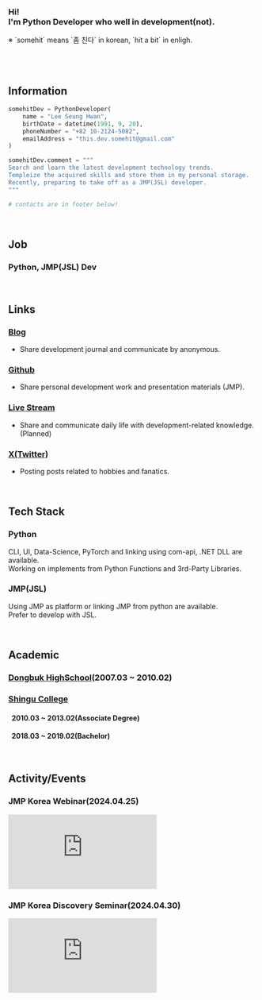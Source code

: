 
<h3>
Hi!<br>
I'm Python Developer who well in development(not).<br>
</h3>
※ `somehit` means `좀 친다` in korean, `hit a bit` in enligh.
<br><br><br><br>

## <div class="title"><i class="fa fa-user-circle-o" aria-hidden="true"></i> Information</div>
```python
somehitDev = PythonDeveloper(
    name = "Lee Seung Hwan",
    birthDate = datetime(1991, 9, 20),
    phoneNumber = "+82 10-2124-5082",
    emailAddress = "this.dev.somehit@gmail.com"
)

somehitDev.comment = """
Search and learn the latest development technology trends.
Templeize the acquired skills and store them in my personal storage.
Recently, preparing to take off as a JMP(JSL) developer.
"""

# contacts are in footer below!
```
<br>

## <div class="title"><i class="fa fa-building-o" aria-hidden="true"></i> Job</div>
<h3>Python, JMP(JSL) Dev</h3>

<br>

## <div class="title"><i class="fa fa-link" aria-hidden="true"></i> Links</div>
### [Blog](https://blog.somehit.dev)
- Share development journal and communicate by anonymous.
### [Github](https://github.com/oyajiDev)
- Share personal development work and presentation materials (JMP).
### [Live Stream](https://chzzk.naver.com/5ef3fa9d0023b31c2900bad50ad5bf02)
- Share and communicate daily life with development-related knowledge. (Planned)
### [X(Twitter)](https://twitter.com/somehitDev)
- Posting posts related to hobbies and fanatics.

<br>

## <div class="title"><i class="fa fa-cogs" aria-hidden="true"></i> Tech Stack</div>
### Python
CLI, UI, Data-Science, PyTorch and linking using com-api, .NET DLL are available.<br>
Working on implements from Python Functions and 3rd-Party Libraries.

### JMP(JSL)
Using JMP as platform or linking JMP from python are available.<br>
Prefer to develop with JSL.

<br>

## <div class="title"><i class="fa fa-graduation-cap" aria-hidden="true"></i> Academic</div>
### [Dongbuk HighSchool](https://dongbuk.sen.hs.kr)(2007.03 ~ 2010.02)
### [Shingu College](https://www.shingu.ac.kr)
#### &nbsp;&nbsp;2010.03 ~ 2013.02(Associate Degree)
#### &nbsp;&nbsp;2018.03 ~ 2019.02(Bachelor)

<br>

## <div class="title"><i class="fa fa-calendar" aria-hidden="true"></i> Activity/Events</div>
### JMP Korea Webinar(2024.04.25)
<iframe src="https://www.youtube-nocookie.com/embed/aTohlDo-eAI?si=MP1x3OgClCQwRtPf&amp;controls=0" title="YouTube video player" frameborder="0" allow="accelerometer; autoplay; clipboard-write; encrypted-media; gyroscope; picture-in-picture; web-share" referrerpolicy="strict-origin-when-cross-origin" allowfullscreen></iframe>

### JMP Korea Discovery Seminar(2024.04.30)
<iframe src="https://www.youtube-nocookie.com/embed/ONMpo9lGFdE?si=E0haWr_mJQtgYo2C&amp;controls=0" title="YouTube video player" frameborder="0" allow="accelerometer; autoplay; clipboard-write; encrypted-media; gyroscope; picture-in-picture; web-share" referrerpolicy="strict-origin-when-cross-origin" allowfullscreen></iframe>
